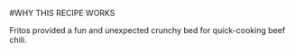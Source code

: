 #WHY THIS RECIPE WORKS

Fritos provided a fun and unexpected crunchy bed for quick-cooking beef chili.
